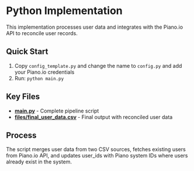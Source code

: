 # Python Implementation

This implementation processes user data and integrates with the Piano.io API to reconcile user records.

## Quick Start

1. Copy `config_template.py` and change the name to `config.py` and add your Piano.io credentials
2. Run: `python main.py`

## Key Files

- **[main.py](python/main.py)** - Complete pipeline script
- **[files/final_user_data.csv](python/files/final_user_data.csv)** - Final output with reconciled user data

## Process

The script merges user data from two CSV sources, fetches existing users from Piano.io API, and updates user_ids with Piano system IDs where users already exist in the system.
